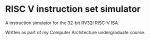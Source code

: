 # RISC V instruction set simulator

A instruction simulator for the 32-bit RV32I RISC-V ISA.

Written as part of my Computer Architecture undergraduate course.
